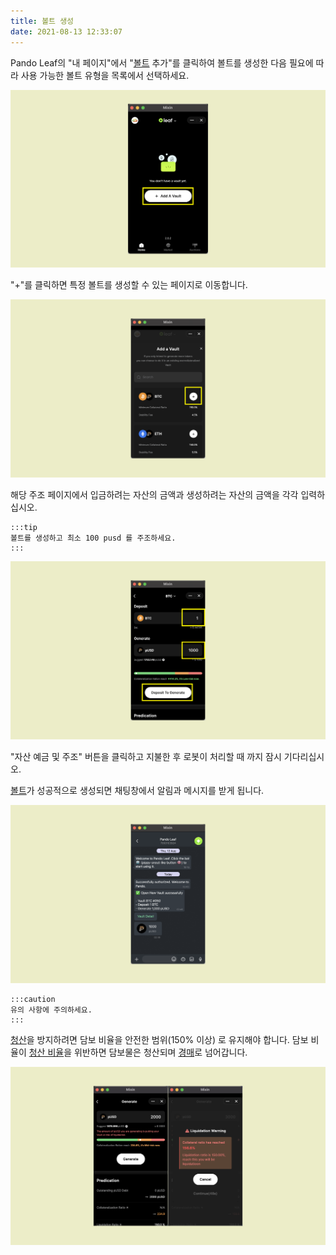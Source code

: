 ```yaml
---
title: 볼트 생성
date: 2021-08-13 12:33:07
---
```


Pando Leaf의 "내 페이지"에서 "[볼트](https://docs.pando.im/docs/leaf/key-concepts/vaults) 추가"를 클릭하여 볼트를 생성한 다음 필요에 따라 사용 가능한 볼트 유형을 목록에서 선택하세요.

![](../assets/leaf-open-vault-p1.png)

"+"를 클릭하면 특정 볼트를 생성할 수 있는 페이지로 이동합니다.

![](../assets/add-a-vault-p2.png)

해당 주조 페이지에서 입금하려는 자산의 금액과 생성하려는 자산의 금액을 각각 입력하십시오.

````mdx-code-block
:::tip
볼트를 생성하고 최소 100 pusd 를 주조하세요.
:::
````

![](../assets/leaf-open-vault-p3.png)


"자산 예금 및 주조" 버튼을 클릭하고 지불한 후 로봇이 처리할 때 까지 잠시 기다리십시오.

[볼트](https://docs.pando.im/docs/leaf/key-concepts/vaults)가 성공적으로 생성되면 채팅창에서 알림과 메시지를 받게 됩니다.

![](../assets/add-a-vault-p4.png)


````mdx-code-block
:::caution
유의 사항에 주의하세요.
:::
````

[청산](https://docs.pando.im/docs/leaf/key-concepts/liquidation)을 방지하려면 담보 비율을 안전한 범위(150% 이상) 로 유지해야 합니다. 담보 비율이 [청산 비율](https://docs.pando.im/docs/leaf/key-concepts/liquidation)을 위반하면 담보물은 청산되며 [경매](https://docs.pando.im/docs/leaf/tutorials/auction-participation)로 넘어갑니다.

![](../assets/add-a-vault-p5.png)



